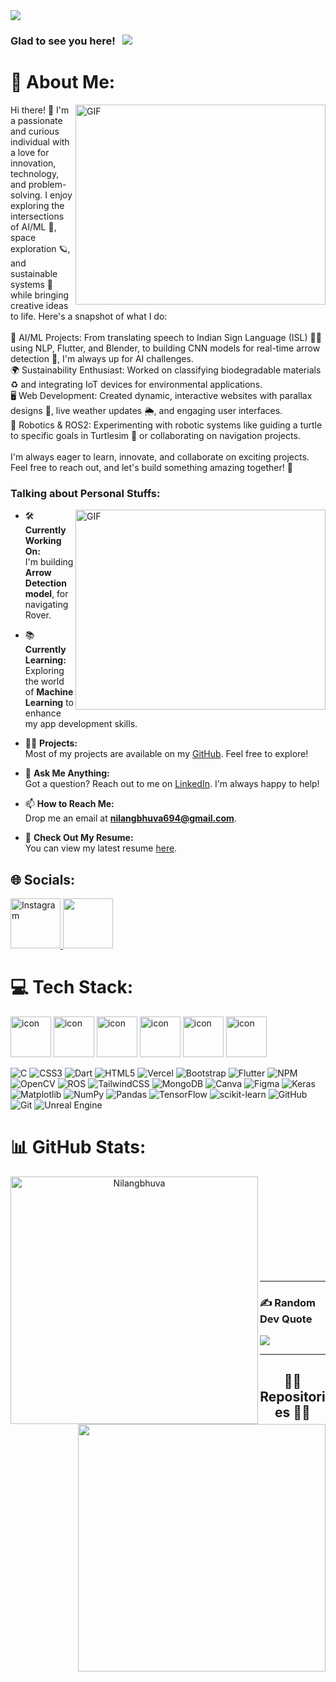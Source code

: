 <img src="https://readme-typing-svg.herokuapp.com/?lines=Hello,+There!+👋+..;This+is+Nilang+Bhuva....;AI/ML+Enthitusit+...;Web+Dev+Flutter!+..&center=true&size=30">

### Glad to see you here! &nbsp; ![](https://visitor-badge.glitch.me/badge?page_id=ROHAN842.ROHAN842&style=flat-square&color=0088cc)


# 💫 About Me:
<img align="right" alt="GIF" src="https://github.com/abhisheknaiidu/abhisheknaiidu/blob/master/code.gif?raw=true" width="400" height="320" />

Hi there! 👋 I'm a passionate and curious individual with a love for innovation, technology, and problem-solving. I enjoy exploring the intersections of AI/ML 🤖, space exploration 🪐, and sustainable systems 🌱 while bringing creative ideas to life. Here's a snapshot of what I do:<br><br>🔬 AI/ML Projects: From translating speech to Indian Sign Language (ISL) 🧏‍♀️ using NLP, Flutter, and Blender, to building CNN models for real-time arrow detection 🏹, I'm always up for AI challenges.<br>🌍 Sustainability Enthusiast: Worked on classifying biodegradable materials ♻️ and integrating IoT devices for environmental applications.<br>🖥️ Web Development: Created dynamic, interactive websites with parallax designs 🌌, live weather updates 🌦️, and engaging user interfaces.<br>🤖 Robotics & ROS2: Experimenting with robotic systems like guiding a turtle to specific goals in Turtlesim 🐢 or collaborating on navigation projects.<br><br>I'm always eager to learn, innovate, and collaborate on exciting projects. Feel free to reach out, and let's build something amazing together! 🌟 

### Talking about Personal Stuffs:
<img align="right" alt="GIF" src="https://user-images.githubusercontent.com/74038190/235224431-e8c8c12e-6826-47f1-89fb-2ddad83b3abf.gif" width="400" height="320">

- 🛠 **Currently Working On:**  
  I'm building **Arrow Detection model**, for navigating Rover.  

- 📚 **Currently Learning:**  
  Exploring the world of **Machine Learning** to enhance my app development skills.  

- 👨‍💻 **Projects:**  
  Most of my projects are available on my [GitHub](https://github.com/Nilangbhuva). Feel free to explore!  

- 💬 **Ask Me Anything:**  
  Got a question? Reach out to me on [LinkedIn](https://www.linkedin.com/in/nilang-bhuva). I'm always happy to help!  

- 📫 **How to Reach Me:**  
  Drop me an email at **nilangbhuva694@gmail.com**.  

- 📝 **Check Out My Resume:**  
  You can view my latest resume [here](https://drive.google.com/file/d/1ShgEp-nc_w5C2XUi7tE5eSfT4NMe8Du8/view?usp=drive_link).  


## 🌐 Socials:
<a href="https://www.instagram.com/nilang_bhuva_02" target="_blank">
  <img src="https://user-images.githubusercontent.com/74038190/235294013-a33e5c43-a01c-43f6-b44d-a406d8b4ab75.gif" width="80" alt="Instagram">
</a>
<a href="https://www.linkedin.com/in/nilang-bhuva" target="_blank">
<img src="https://user-images.githubusercontent.com/74038190/235294012-0a55e343-37ad-4b0f-924f-c8431d9d2483.gif" width="80">
</a>

# 💻 Tech Stack:
<div>
<img src="https://techstack-generator.vercel.app/cpp-icon.svg" alt="icon" width="65" height="65" />
<img src="https://techstack-generator.vercel.app/js-icon.svg" alt="icon" width="65" height="65" /> 
<img src="https://techstack-generator.vercel.app/python-icon.svg" alt="icon" width="65" height="65" />
<img src="https://techstack-generator.vercel.app/mysql-icon.svg" alt="icon" width="65" height="65" />
<img src="https://techstack-generator.vercel.app/raspberrypi-icon.svg" alt="icon" width="65" height="65" />
<img src="https://techstack-generator.vercel.app/react-icon.svg" alt="icon" width="65" height="65" />
</div>

![C](https://img.shields.io/badge/c-%2300599C.svg?style=for-the-badge&logo=c&logoColor=white) 
![CSS3](https://img.shields.io/badge/css3-%231572B6.svg?style=for-the-badge&logo=css3&logoColor=white) ![Dart](https://img.shields.io/badge/dart-%230175C2.svg?style=for-the-badge&logo=dart&logoColor=white) ![HTML5](https://img.shields.io/badge/html5-%23E34F26.svg?style=for-the-badge&logo=html5&logoColor=white) 
![Vercel](https://img.shields.io/badge/vercel-%23000000.svg?style=for-the-badge&logo=vercel&logoColor=white) ![Bootstrap](https://img.shields.io/badge/bootstrap-%238511FA.svg?style=for-the-badge&logo=bootstrap&logoColor=white) ![Flutter](https://img.shields.io/badge/Flutter-%2302569B.svg?style=for-the-badge&logo=Flutter&logoColor=white) ![NPM](https://img.shields.io/badge/NPM-%23CB3837.svg?style=for-the-badge&logo=npm&logoColor=white) ![OpenCV](https://img.shields.io/badge/opencv-%23white.svg?style=for-the-badge&logo=opencv&logoColor=white) ![ROS](https://img.shields.io/badge/ros-%230A0FF9.svg?style=for-the-badge&logo=ros&logoColor=white) ![TailwindCSS](https://img.shields.io/badge/tailwindcss-%2338B2AC.svg?style=for-the-badge&logo=tailwind-css&logoColor=white) ![MongoDB](https://img.shields.io/badge/MongoDB-%234ea94b.svg?style=for-the-badge&logo=mongodb&logoColor=white) ![Canva](https://img.shields.io/badge/Canva-%2300C4CC.svg?style=for-the-badge&logo=Canva&logoColor=white) ![Figma](https://img.shields.io/badge/figma-%23F24E1E.svg?style=for-the-badge&logo=figma&logoColor=white) ![Keras](https://img.shields.io/badge/Keras-%23D00000.svg?style=for-the-badge&logo=Keras&logoColor=white) ![Matplotlib](https://img.shields.io/badge/Matplotlib-%23ffffff.svg?style=for-the-badge&logo=Matplotlib&logoColor=black) ![NumPy](https://img.shields.io/badge/numpy-%23013243.svg?style=for-the-badge&logo=numpy&logoColor=white) ![Pandas](https://img.shields.io/badge/pandas-%23150458.svg?style=for-the-badge&logo=pandas&logoColor=white) ![TensorFlow](https://img.shields.io/badge/TensorFlow-%23FF6F00.svg?style=for-the-badge&logo=TensorFlow&logoColor=white) ![scikit-learn](https://img.shields.io/badge/scikit--learn-%23F7931E.svg?style=for-the-badge&logo=scikit-learn&logoColor=white) ![GitHub](https://img.shields.io/badge/github-%23121011.svg?style=for-the-badge&logo=github&logoColor=white) ![Git](https://img.shields.io/badge/git-%23F05033.svg?style=for-the-badge&logo=git&logoColor=white) ![Unreal Engine](https://img.shields.io/badge/unrealengine-%23313131.svg?style=for-the-badge&logo=unrealengine&logoColor=white)
# 📊 GitHub Stats:
<p align="center">
  <div align="center">
    <a href="https://github.com/Nilangbhuva/github-readme-streak-stats" title="Go to Source">
      <img align="left" width="396" src="https://github-readme-streak-stats.herokuapp.com/?user=Nilangbhuva&theme=react&border=61dafb&hide_border=true" alt="Nilangbhuva" />
    </a>
    <a href="https://github.com/Nilangbhuva/github-readme-stats" title="Go to Source">
      <img align="right" width="396" src="https://github-readme-stats.vercel.app/api?username=Nilangbhuva&show_icons=true&theme=react&border_color=61dafb&hide_border=true" />
    </a>
  </div>
  <br><br><br><br><br><br><br><br><br>
  
</p>


<hr>

### ✍️ Random Dev Quote
![](https://quotes-github-readme.vercel.app/api?type=horizontal&theme=radical)

---
<h2 align="center">👨‍💻 Repositories 👨‍💻</h2>


